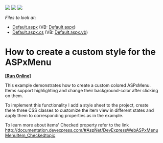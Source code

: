 <!-- default badges list -->
![](https://img.shields.io/endpoint?url=https://codecentral.devexpress.com/api/v1/VersionRange/128563869/12.2.6%2B)
[![](https://img.shields.io/badge/Open_in_DevExpress_Support_Center-FF7200?style=flat-square&logo=DevExpress&logoColor=white)](https://supportcenter.devexpress.com/ticket/details/E4597)
[![](https://img.shields.io/badge/📖_How_to_use_DevExpress_Examples-e9f6fc?style=flat-square)](https://docs.devexpress.com/GeneralInformation/403183)
<!-- default badges end -->
<!-- default file list -->
*Files to look at*:

* [Default.aspx](./CS/WebSite/Default.aspx) (VB: [Default.aspx](./VB/WebSite/Default.aspx))
* [Default.aspx.cs](./CS/WebSite/Default.aspx.cs) (VB: [Default.aspx.vb](./VB/WebSite/Default.aspx.vb))
<!-- default file list end -->
# How to create a custom style for the ASPxMenu
<!-- run online -->
**[[Run Online]](https://codecentral.devexpress.com/e4597)**
<!-- run online end -->


<p>This example demonstrates how to create a custom colored ASPxMenu. Items support highlighting and change their background-color after clicking on them.</p><p>To implement this functionality I add a style sheet to the project, create there three CSS classes to customize the item view in different states and apply them to corresponding properties as in the example.</p><p>To learn more about items' Checked property refer to the link <a href="http://documentation.devexpress.com/#AspNet/DevExpressWebASPxMenuMenuItem_Checkedtopic"><u>http://documentation.devexpress.com/#AspNet/DevExpressWebASPxMenuMenuItem_Checkedtopic</u></a></p><br />


<br/>


